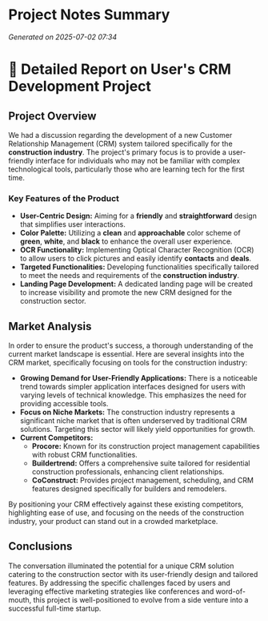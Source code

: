 # Project Notes Summary

*Generated on 2025-07-02 07:34*

# 📝 Detailed Report on User's CRM Development Project

## **Project Overview**
We had a discussion regarding the development of a new Customer Relationship Management (CRM) system tailored specifically for the **construction industry**. The project's primary focus is to provide a user-friendly interface for individuals who may not be familiar with complex technological tools, particularly those who are learning tech for the first time.

### **Key Features of the Product**
- **User-Centric Design:** Aiming for a **friendly** and **straightforward** design that simplifies user interactions.
- **Color Palette:** Utilizing a **clean** and **approachable** color scheme of **green**, **white**, and **black** to enhance the overall user experience.
- **OCR Functionality:** Implementing Optical Character Recognition (OCR) to allow users to click pictures and easily identify **contacts** and **deals**.
- **Targeted Functionalities:** Developing functionalities specifically tailored to meet the needs and requirements of the **construction industry**.
- **Landing Page Development:** A dedicated landing page will be created to increase visibility and promote the new CRM designed for the construction sector.

## **Market Analysis**
In order to ensure the product's success, a thorough understanding of the current market landscape is essential. Here are several insights into the CRM market, specifically focusing on tools for the construction industry:

- **Growing Demand for User-Friendly Applications:** There is a noticeable trend towards simpler application interfaces designed for users with varying levels of technical knowledge. This emphasizes the need for providing accessible tools.
- **Focus on Niche Markets:** The construction industry represents a significant niche market that is often underserved by traditional CRM solutions. Targeting this sector will likely yield opportunities for growth.
- **Current Competitors:**
  - **Procore:** Known for its construction project management capabilities with robust CRM functionalities.
  - **Buildertrend:** Offers a comprehensive suite tailored for residential construction professionals, enhancing client relationships.
  - **CoConstruct:** Provides project management, scheduling, and CRM features designed specifically for builders and remodelers.
  
By positioning your CRM effectively against these existing competitors, highlighting ease of use, and focusing on the needs of the construction industry, your product can stand out in a crowded marketplace.

## **Conclusions**
The conversation illuminated the potential for a unique CRM solution catering to the construction sector with its user-friendly design and tailored features. By addressing the specific challenges faced by users and leveraging effective marketing strategies like conferences and word-of-mouth, this project is well-positioned to evolve from a side venture into a successful full-time startup.